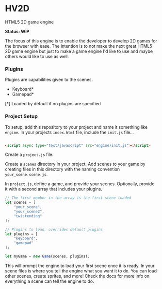 # HV2D

HTML5 2D game engine

**Status: WIP**

The focus of this engine is to enable the developer to develop 2D games for the browser with ease. The intention is to
not make the next great HTML5 2D game engine but just to make a game engine I'd like to use and maybe others would like
to use as well.

### Plugins

Plugins are capabilities given to the scenes.

- Keyboard*
- Gamepad*

[*] Loaded by default if no plugins are specified

### Project Setup

To setup, add this repository to your project and name it something like `engine`. In your projects `index.html` file,
include the `init.js` file...

```html

<script async type="text/javascript" src="engine/init.js"></script>
```

Create a `project.js` file.

Create a `scenes` directory in your project. Add scenes to your game by creating files in this directory with the naming
convention `your_scene.scene.js`.

In `project.js`, define a game, and provide your scenes. Optionally, provide it with a second array that includes your
plugins.

```js
// The first member in the array is the first scene loaded
let scenes = [
	"your_scene",
	"your_scene2",
	"twistending"
];

// Plugins to load, overrides default plugins
let plugins = [
	"keyboard",
	"gamepad"
];

let myGame = new Game(scenes, plugins);
```

This will prompt the engine to load your first scene once it is ready. In your scene files is where you tell the engine
what you want it to do. You can load other scenes, create sprites, and more! Check the docs for more info on everything
a scene can tell the engine to do.
